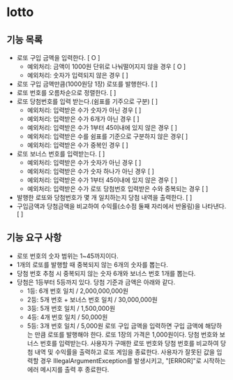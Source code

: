 # lotto

## 기능 목록

- 로또 구입 금액을 입력한다. [ O ]
  - 예외처리: 금액이 1000원 단위로 나눠떨어지지 않을 경우 [ O ] 
  - 예외처리: 숫자가 입력되지 않은 경우 [ ]
- 로또 구입 금액만큼(1000원당 1장) 로또를 발행한다. [ ]
- 로또 번호를 오름차순으로 정렬한다. [ ]
- 로또 당첨번호를 입력 받는다.(쉼표를 기주으로 구분) [ ]
  - 예외처리: 입력받은 수가 숫자가 아닌 경우 [ ]
  - 예외처리: 입력받은 수가 6개가 아닌 경우 [ ]
  - 예외처리: 입력받은 수가 1부터 45이내에 있지 않은 경우 [ ]
  - 예외처리: 입력받은 수를 쉼표를 기준으로 구분하지 않은 경우[ ]
  - 예외처리: 입력받은 수가 중복인 경우 [ ]
- 로또 보너스 번호를 입력받는다. [ ]
  - 예외처리: 입력받은 수가 숫자가 아닌 경우 [ ]
  - 예외처리: 입력받은 수가 숫자 하나가 아닌 경우 [ ]
  - 예외처리: 입력받은 수가 1부터 45이내에 있지 않은 경우 [ ] 
  - 예외처리: 입력받은 수가 로또 당첨번호 입력받은 수와 중복되는 경우 [ ] 
- 발행한 로또와 당첨번호가 몇 개 일치하는지 당첨 내역을 출력한다. [ ]
- 구입금액과 당첨금액을 비교하여 수익률(소수점 둘째 자리에서 반올림)을 나타낸다. [ ]


## 기능 요구 사항

- 로또 번호의 숫자 범위는 1~45까지이다.
- 1개의 로또를 발행할 때 중복되지 않는 6개의 숫자를 뽑는다.
- 당첨 번호 추첨 시 중복되지 않는 숫자 6개와 보너스 번호 1개를 뽑는다.
- 당첨은 1등부터 5등까지 있다. 당첨 기준과 금액은 아래와 같다.
    - 1등: 6개 번호 일치 / 2,000,000,000원
    - 2등: 5개 번호 + 보너스 번호 일치 / 30,000,000원
    - 3등: 5개 번호 일치 / 1,500,000원
    - 4등: 4개 번호 일치 / 50,000원
    - 5등: 3개 번호 일치 / 5,000원
      로또 구입 금액을 입력하면 구입 금액에 해당하는 만큼 로또를 발행해야 한다.
      로또 1장의 가격은 1,000원이다.
      당첨 번호와 보너스 번호를 입력받는다.
      사용자가 구매한 로또 번호와 당첨 번호를 비교하여 당첨 내역 및 수익률을 출력하고 로또 게임을 종료한다.
      사용자가 잘못된 값을 입력할 경우 IllegalArgumentException를 발생시키고, "[ERROR]"로 시작하는 에러 메시지를 출력 후 종료한다.